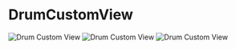 # DrumCustomView

<img alt="Drum Custom View" src="https://i.ibb.co/qyyNRbr/Drum-start.png">
<img alt="Drum Custom View" src="https://i.ibb.co/bJ2mWYj/Drum-rotated-at-color-sector-of-text.png">
<img alt="Drum Custom View" src="https://i.ibb.co/f1nmkZW/2023-11-12-13-28-17.png">
